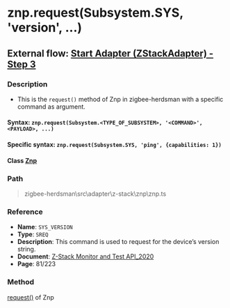 # znp.request(Subsystem.SYS, 'version', ...)

## External flow: [Start Adapter (ZStackAdapter) - Step 3](5_3_4_3_start_adapter_(zstackadapter).md)

### Description
- This is the `request()` method of Znp in zigbee-herdsman with a specific command as argument.

#### Syntax: `znp.request(Subsystem.<TYPE_OF_SUBSYSTEM>, '<COMMAND>', <PAYLOAD>, ...)`

#### Specific syntax: `znp.request(Subsystem.SYS, 'ping', {capabilities: 1})`

#### Class [Znp](...)

### Path
> zigbee-herdsman\src\adapter\z-stack\znp\znp.ts

### Reference
- **Name**: `SYS_VERSION` 
- **Type**: `SREQ`
- **Description**: This command is used to request for the device’s version string.
- **Document**: [Z-Stack Monitor and Test API_2020](https://drive.google.com/file/d/1y9t4c9erLgI0HNlFCsCABP23IFJd_A_n/view?usp=sharing)
- **Page**: 81/223

### Method
[request()]() of Znp